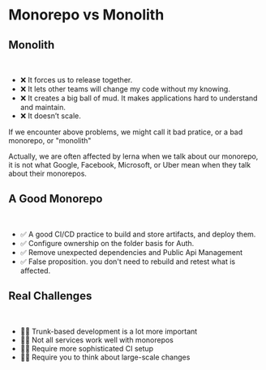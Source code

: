 # Monorepo vs Monolith

<div v-click-hide>

## Monolith
<br/>

* ❌ It forces us to release together.
* ❌ It lets other teams will change my code without my knowing.
* ❌ It creates a big ball of mud. It makes applications hard to understand and maintain.
* ❌ It doesn’t scale.

If we encounter above problems, we might call it bad pratice, or a bad monorepo, or "monolith"

Actually, we are often affected by lerna when we talk about our monorepo, it is not what Google, Facebook, Microsoft, or Uber mean when they talk about their monorepos.

</div>

<v-after>

## A Good Monorepo
<br/>

* ✅ A good CI/CD practice to build and store artifacts, and deploy them.
* ✅ Configure ownership on the folder basis for Auth.
* ✅ Remove unexpected dependencies and Public Api Management
* ✅ False proposition. you don't need to rebuild and retest what is affected.

</v-after>

<v-click at="2">

## Real Challenges
<br/>

* 💪🏻 Trunk-based development is a lot more important
* 💪🏻 Not all services work well with monorepos
* 💪🏻 Require more sophisticated CI setup
* 💪🏻 Require you to think about large-scale changes

</v-click>

<style>
.slidev-page-4,
.slidev-layout.my-custom-layout {
  .slidev-vclick-target {
    transition: opacity 300ms ease;
  }

  .slidev-vclick-hidden {
    transform: scale(0);
    display: none;
  }
}
</style>
